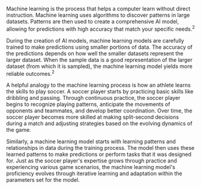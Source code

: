 Machine learning is the process that helps a computer learn without direct instruction. Machine learning uses algorithms to discover patterns in large datasets. Patterns are then used to create a comprehensive AI model, allowing for predictions with high accuracy that match your specific needs.<sup>2</sup>

During the creation of AI models, machine learning models are carefully trained to make predictions using smaller portions of data. The accuracy of the predictions depends on how well the smaller datasets represent the larger dataset. When the sample data is a good representation of the larger dataset (from which it is sampled), the machine learning model yields more reliable outcomes.<sup>2</sup>

A helpful analogy to the machine learning process is how an athlete learns the skills to play soccer. A soccer player starts by practicing basic skills like dribbling and passing. Through continuous practice, the soccer player begins to recognize playing patterns, anticipate the movements of opponents and teammates, and develop better coordination. Over time, the soccer player becomes more skilled at making split-second decisions during a match and adjusting strategies based on the evolving dynamics of the game.

Similarly, a machine learning model starts with learning patterns and relationships in data during the training process. The model then uses these learned patterns to make predictions or perform tasks that it was designed for. Just as the soccer player's expertise grows through practice and experiencing various game scenarios, the machine learning model's proficiency evolves through iterative learning and adaptation within the parameters set for the model.